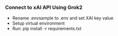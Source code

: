 ### Connect to xAI API Using Grok2

- Rename .envsample to .env and set XAI key value
- Setup virtual environment
- Run: pip install -r requirements.txt

